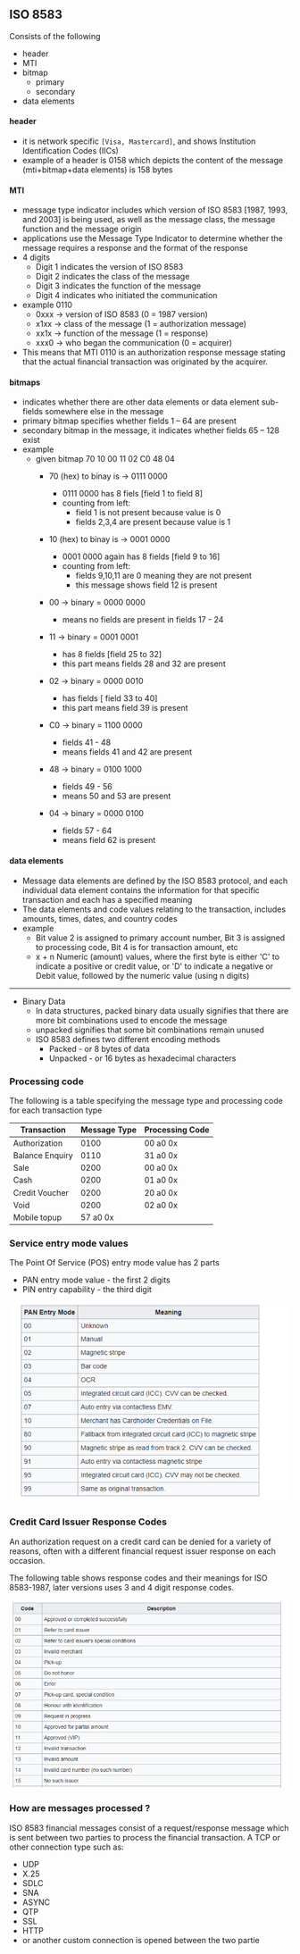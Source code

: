 ## ISO 8583
Consists of the following
- header
- MTI
- bitmap
	- primary
	- secondary
- data elements

#### header
- it is network specific `[Visa, Mastercard]`, and shows Institution Identification Codes (IICs)
- example of a header is 0158 which depicts the content of the message (mti+bitmap+data elements) is 158 bytes 

#### MTI
- message type indicator includes which version of ISO 8583 [1987, 1993, and 2003] is being used, as well as the message class, the message function and the message origin
- applications use the Message Type Indicator to determine whether the message requires a response and the format of the response
- 4 digits
    - Digit 1 indicates the version of ISO 8583
    - Digit 2 indicates the class of the message
    - Digit 3 indicates the function of the message
    - Digit 4 indicates who initiated the communication
- example 0110
    - 0xxx → version of ISO 8583 (0 = 1987 version)
    - x1xx → class of the message (1 = authorization message)
    - xx1x → function of the message (1 = response)
    - xxx0 → who began the communication (0 = acquirer)
- This means that MTI 0110 is an authorization response message stating that the actual financial transaction was originated by the acquirer.
	
#### bitmaps
- indicates whether there are other data elements or data element sub-fields somewhere else in the message
- primary bitmap specifies whether fields 1 – 64 are present
- secondary bitmap in the message, it indicates whether fields 65 – 128 exist
- example
    - given bitmap 70 10 00 11 02 C0 48 04
        - 70 (hex) to binay is -> 0111 0000
            - 0111 0000 has 8 fiels [field 1 to field 8]
            - counting from left:
                - field 1 is not present because value is 0 
                - fields 2,3,4 are present because value is 1
					
        - 10 (hex) to binay is -> 0001 0000
            - 0001 0000 again has 8 fields [field 9 to 16]
            - counting from left:
                - fields 9,10,11 are 0 meaning they are not present
                - this message shows field 12 is present
					
        - 00 -> binary = 0000 0000
            - means no fields are present in fields 17 - 24
				
        - 11 -> binary = 0001 0001
            - has 8 fields [field 25 to 32]
            - this part means fields 28 and 32 are present
				
        - 02 -> binary = 0000 0010
            - has fields [ field 33 to 40]
            - this part means field 39 is present
				
        - C0 -> binary = 1100 0000
            - fields 41 - 48
            - means fields 41 and 42 are present
				
        - 48 -> binary = 0100 1000
            - fields 49 - 56
            - means 50 and 53 are present
				
        - 04 -> binary = 0000 0100
            - fields 57 - 64
            - means field 62 is present
				
#### data elements
- Message data elements are defined by the ISO 8583 protocol, and each individual data element contains the information for that specific transaction and each has a specified meaning
- The data elements and code values relating to the transaction, includes amounts, times, dates, and country codes
- example 
    - Bit value 2 is assigned to primary account number, Bit 3 is assigned to processing code, Bit 4 is for transaction amount, etc
    - x + n Numeric (amount) values, where the first byte is either 'C' to indicate a positive or credit value, or 'D' to indicate a negative or Debit value, followed by the numeric value (using n digits)
			
***

- Binary Data
	- In data structures, packed binary data usually signifies that there are more bit combinations used to encode the message
	- unpacked signifies that some bit combinations remain unused
	- ISO 8583 defines two different encoding methods
		- Packed - or 8 bytes of data
		- Unpacked - or 16 bytes as hexadecimal characters


### Processing code
The following is a table specifying the message type and processing code for each transaction type

| Transaction     | Message Type | Processing Code  |
|-----------------|----------|------------------|
| Authorization   | 0100     | 00 a0 0x         |
| Balance Enquiry | 0110     | 31 a0 0x         |
| Sale	           | 0200	  | 00 a0 0x         |
| Cash	           | 0200     | 01 a0 0x         |
| Credit Voucher  | 0200     | 20 a0 0x         |
| Void            | 0200     | 02 a0 0x         |
| Mobile topup    | 57 a0 0x |                  |


### Service entry mode values
The Point Of Service (POS) entry mode value has 2 parts
- PAN entry mode value - the first 2 digits
- PIN entry capability - the third digit

![img.png](assets/img.png)	
	
### Credit Card Issuer Response Codes
An authorization request on a credit card can be denied for a variety of reasons, 
often with a different financial request issuer response on each occasion.

The following table shows response codes and their meanings for ISO 8583-1987, 
later versions uses 3 and 4 digit response codes.

![img.png](assets/img1.png)


### How are messages processed ?
ISO 8583 financial messages consist of a request/response message which is sent between two 
parties to process the financial transaction. A TCP or other connection type such as:
- UDP
- X.25
- SDLC
- SNA
- ASYNC
- QTP
- SSL
- HTTP
- or another custom connection is opened between the two partie
	
	
	
	
	
	
	
	
			
			
			
			
			